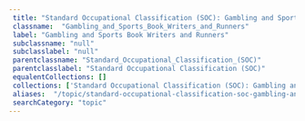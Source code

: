 ```yaml
--- 
 title: "Standard Occupational Classification (SOC): Gambling and Sports Book Writers and Runners" 
 classname:  "Gambling_and_Sports_Book_Writers_and_Runners" 
 label: "Gambling and Sports Book Writers and Runners" 
 subclassname: "null" 
 subclasslabel: "null" 
 parentclassname: "Standard_Occupational_Classification_(SOC)" 
 parentclasslabel: "Standard Occupational Classification (SOC)" 
 equalentCollections: [] 
 collections: ['Standard Occupational Classification (SOC): Gambling and Sports Book Writers and Runners']
 aliases:  "/topic/standard-occupational-classification-soc-gambling-and-sports-book-writers-and-runners"  
 searchCategory: "topic" 
---
```

